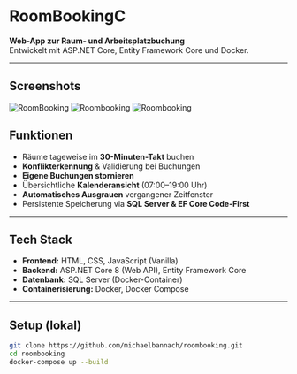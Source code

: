 # RoomBookingC

**Web-App zur Raum- und Arbeitsplatzbuchung**  
Entwickelt mit ASP.NET Core, Entity Framework Core und Docker.

---

## Screenshots

![RoomBooking](Raumbuchung_Übersicht.png)
![Roombooking](MiniKalendar_Detail.PNG)
![Roombooking](Buchungsfenster_Detail.png)

## Funktionen

- Räume tageweise im **30-Minuten-Takt** buchen
- **Konflikterkennung** & Validierung bei Buchungen
- **Eigene Buchungen stornieren**
- Übersichtliche **Kalenderansicht** (07:00–19:00 Uhr)
- **Automatisches Ausgrauen** vergangener Zeitfenster
- Persistente Speicherung via **SQL Server & EF Core Code-First**

---

##  Tech Stack

- **Frontend:** HTML, CSS, JavaScript (Vanilla)
- **Backend:** ASP.NET Core 8 (Web API), Entity Framework Core
- **Datenbank:** SQL Server (Docker-Container)
- **Containerisierung:** Docker, Docker Compose

---

##  Setup (lokal)

```bash
git clone https://github.com/michaelbannach/roombooking.git
cd roombooking
docker-compose up --build
